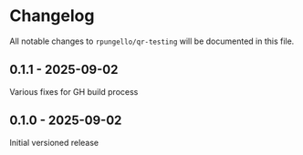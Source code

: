# Changelog

All notable changes to `rpungello/qr-testing` will be documented in this file.

## 0.1.1 - 2025-09-02

Various fixes for GH build process

## 0.1.0 - 2025-09-02

Initial versioned release
